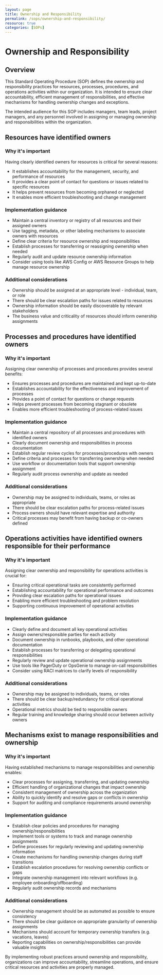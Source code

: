```yaml
---
layout: page
title: Ownership and Responsibility
permalink: /sops/ownership-and-responsibility/
resource: true
categories: [SOPs]
---
```


#  Ownership and Responsibility

## Overview

This Standard Operating Procedure (SOP) defines the ownership and responsibility practices for resources, processes, procedures, and operations activities within our organization. It is intended to ensure clear accountability, efficient management of responsibilities, and effective mechanisms for handling ownership changes and exceptions.

The intended audience for this SOP includes managers, team leads, project managers, and any personnel involved in assigning or managing ownership and responsibilities within the organization.

## Resources have identified owners

### Why it's important

Having clearly identified owners for resources is critical for several reasons:

- It establishes accountability for the management, security, and performance of resources
- It provides a clear point of contact for questions or issues related to specific resources  
- It helps prevent resources from becoming orphaned or neglected
- It enables more efficient troubleshooting and change management

### Implementation guidance

- Maintain a central inventory or registry of all resources and their assigned owners
- Use tagging, metadata, or other labeling mechanisms to associate owners with resources
- Define clear criteria for resource ownership and responsibilities
- Establish processes for transferring or reassigning ownership when needed
- Regularly audit and update resource ownership information
- Consider using tools like AWS Config or AWS Resource Groups to help manage resource ownership

### Additional considerations

- Ownership should be assigned at an appropriate level - individual, team, or role
- There should be clear escalation paths for issues related to resources
- Ownership information should be easily discoverable by relevant stakeholders
- The business value and criticality of resources should inform ownership assignments

## Processes and procedures have identified owners  

### Why it's important

Assigning clear ownership of processes and procedures provides several benefits:

- Ensures processes and procedures are maintained and kept up-to-date
- Establishes accountability for the effectiveness and improvement of processes
- Provides a point of contact for questions or change requests
- Helps prevent processes from becoming stagnant or obsolete
- Enables more efficient troubleshooting of process-related issues

### Implementation guidance

- Maintain a central repository of all processes and procedures with identified owners
- Clearly document ownership and responsibilities in process documentation
- Establish regular review cycles for processes/procedures with owners
- Define criteria and processes for transferring ownership when needed  
- Use workflow or documentation tools that support ownership assignment
- Regularly audit process ownership and update as needed

### Additional considerations

- Ownership may be assigned to individuals, teams, or roles as appropriate
- There should be clear escalation paths for process-related issues
- Process owners should have relevant expertise and authority
- Critical processes may benefit from having backup or co-owners defined

## Operations activities have identified owners responsible for their performance

### Why it's important

Assigning clear ownership and responsibility for operations activities is crucial for:

- Ensuring critical operational tasks are consistently performed
- Establishing accountability for operational performance and outcomes
- Providing clear escalation paths for operational issues
- Enabling more efficient troubleshooting and problem resolution
- Supporting continuous improvement of operational activities

### Implementation guidance

- Clearly define and document all key operational activities 
- Assign owners/responsible parties for each activity
- Document ownership in runbooks, playbooks, and other operational documentation
- Establish processes for transferring or delegating operational responsibilities
- Regularly review and update operational ownership assignments
- Use tools like PagerDuty or OpsGenie to manage on-call responsibilities
- Consider using RACI matrices to clarify levels of responsibility

### Additional considerations

- Ownership may be assigned to individuals, teams, or roles
- There should be clear backup/redundancy for critical operational activities
- Operational metrics should be tied to responsible owners
- Regular training and knowledge sharing should occur between activity owners

## Mechanisms exist to manage responsibilities and ownership

### Why it's important

Having established mechanisms to manage responsibilities and ownership enables:

- Clear processes for assigning, transferring, and updating ownership
- Efficient handling of organizational changes that impact ownership
- Consistent management of ownership across the organization
- Ability to quickly identify and resolve gaps or conflicts in ownership
- Support for auditing and compliance requirements around ownership

### Implementation guidance

- Establish clear policies and procedures for managing ownership/responsibilities
- Implement tools or systems to track and manage ownership assignments
- Define processes for regularly reviewing and updating ownership information
- Create mechanisms for handling ownership changes during staff transitions
- Establish escalation procedures for resolving ownership conflicts or gaps
- Integrate ownership management into relevant workflows (e.g. employee onboarding/offboarding)
- Regularly audit ownership records and mechanisms

### Additional considerations

- Ownership management should be as automated as possible to ensure consistency
- There should be clear guidance on appropriate granularity of ownership assignments
- Mechanisms should account for temporary ownership transfers (e.g. vacations, leaves)
- Reporting capabilities on ownership/responsibilities can provide valuable insights

By implementing robust practices around ownership and responsibility, organizations can improve accountability, streamline operations, and ensure critical resources and activities are properly managed.
